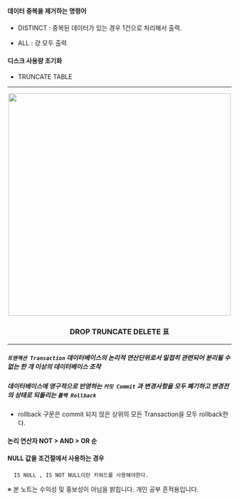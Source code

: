 #### 데이터 중복을 제거하는 명령어

 - DISTINCT : 중복된 데이터가 있는 경우 1건으로 처리해서 출력.
    
 - ALL : 걍 모두 출력

#### 디스크 사용량 초기화

 - TRUNCATE TABLE 

 <HR>
<p align="center">
  <img src="https://user-images.githubusercontent.com/110442250/209552045-1f395882-ed4b-4fe5-93d8-076f4eaf1c28.png" height="500">
  <h3 align="center">DROP TRUNCATE DELETE 표</h3>
  
</p>

<hr>

  ##### `트랜젝션 Transaction` 데이터베이스의 논리적 연산단위로서 밀접히 관련되어 분리될 수 없는 한 개 이상의 데이터베이스 조작
  ##### 데이터베이스에 영구적으로 반영하는 `커밋 Commit` 과 변경사항을 모두 폐기하고 변경전의 상태로 되돌리는 `롤백 Rollback`
  
  - rollback 구문은 commit 되지 않은 상위의 모든 Transaction을 모두 rollback한다.

#### 논리 연산자 NOT > AND > OR 순

#### NULL 값을 조건절에서 사용하는 경우

      IS NULL , IS NOT NULL이란 키워드를 사용해야한다.
      
※ 본 노트는 수익성 및 홍보성이 아님을 밝힙니다. 개인 공부 흔적용입니다. 
